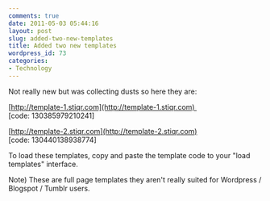 ```yaml
---
comments: true
date: 2011-05-03 05:44:16
layout: post
slug: added-two-new-templates
title: Added two new templates
wordpress_id: 73
categories:
- Technology
---
```


Not really new but was collecting dusts so here they are:




[http://template-1.stiqr.com](http://template-1.stiqr.com)   
[code: 130385979210241]  
  
[http://template-2.stiqr.com](http://template-2.stiqr.com)  
[code: 130440138938774]




To load these templates, copy and paste the template code to your "load templates" interface.




Note) These are full page templates they aren't really suited for Wordpress / Blogspot / Tumblr users.
